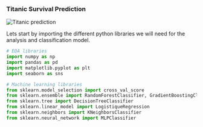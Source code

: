 ### Titanic Survival Prediction

![Titanic prediction](https://miro.medium.com/v2/resize:fit:1200/0*awbekd-RK9TrISOn)

Lets start by importing the different python libraries we will need for the analysis and classification model.

```python
# EDA libraries
import numpy as np
import pandas as pd
import matplotlib.pyplot as plt
import seaborn as sns

# Machine learning libraries
from sklearn.model_selection import cross_val_score
from sklearn.ensemble import RandomForestClassifier, GradientBoostingClasifier
from sklearn.tree import DecisionTreeClassifier
from sklearn.linear_model import LogistiqueRegression
from sklearn.neighbors import KNeighborsClassifier
from sklearn.neural_network import MLPClassifier

